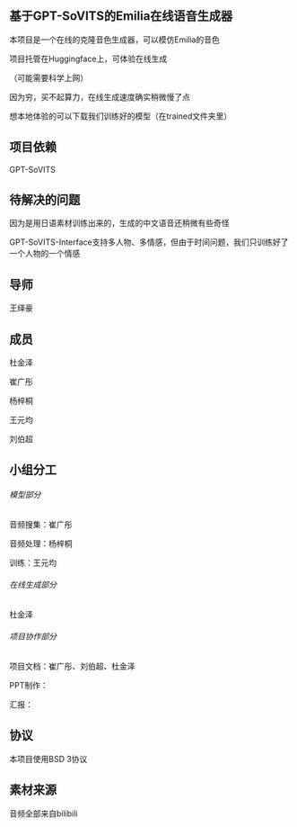 ## </center>基于GPT-SoVITS的Emilia在线语音生成器

本项目是一个在线的克隆音色生成器，可以模仿Emilia的音色

项目托管在Huggingface上，可体验在线生成

[点我访问]: 	"https://huggingface.co/spaces/nickdu3/EmiliaVoice"	"点我访问"

（可能需要科学上网）

因为穷，买不起算力，在线生成速度确实稍微慢了点

想本地体验的可以下载我们训练好的模型（在trained文件夹里）

## 项目依赖

GPT-SoVITS

## 待解决的问题

因为是用日语素材训练出来的，生成的中文语音还稍微有些奇怪

GPT-SoVITS-Interface支持多人物、多情感，但由于时间问题，我们只训练好了一个人物的一个情感

## 导师

王绎豪

## 成员

杜金泽

崔广彤

杨梓桐

王元均

刘伯超

## 小组分工

###### 模型部分

音频搜集：崔广彤

音频处理：杨梓桐

训练：王元均

###### 在线生成部分

杜金泽

###### 项目协作部分

项目文档：崔广彤、刘伯超、杜金泽

PPT制作：

汇报：

## 协议

本项目使用BSD 3协议

## 素材来源

音频全部来自bilibili